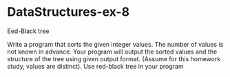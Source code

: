 # DataStructures-ex-8
Eed-Black tree



Write a program that sorts the given integer values. The number of values is not known in advance. Your 
program will output the sorted values and the structure of the tree using given output format. (Assume for 
this homework study, values are distinct). Use red-black tree in your program
